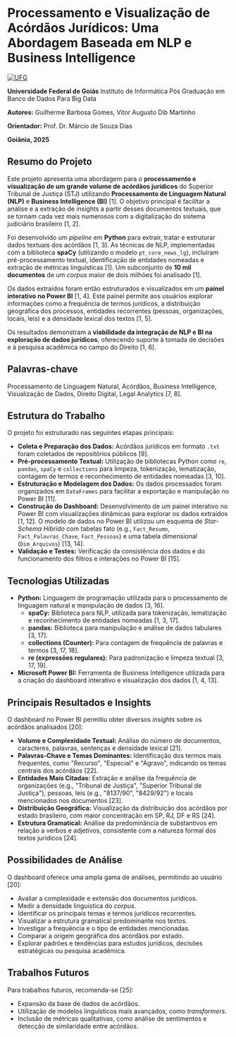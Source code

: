 # Processamento e Visualização de Acórdãos Jurídicos: Uma Abordagem Baseada em NLP e Business Intelligence

[![UFG](https://www.google.com/url?sa=i&url=https%3A%2F%2Fpt.wikipedia.org%2Fwiki%2FFicheiro%3AMarca_da_UFG.png&psig=AOvVaw1FbxLdOvtU4bifRd_8fLqC&ust=1744577704891000&source=images&cd=vfe&opi=89978449&ved=0CBQQjRxqFwoTCIDt3sSw04wDFQAAAAAdAAAAABAE)]()

**Universidade Federal de Goiás**
Instituto de Informática
Pós Graduação em Banco de Dados Para Big Data

**Autores:** Guilherme Barbosa Gomes, Vitor Augusto Dib Martinho

**Orientador:** Prof. Dr. Márcio de Souza Dias

**Goiânia, 2025**

## Resumo do Projeto

Este projeto apresenta uma abordagem para o **processamento e visualização de um grande volume de acórdãos jurídicos** do Superior Tribunal de Justiça (STJ) utilizando **Processamento de Linguagem Natural (NLP)** e **Business Intelligence (BI)** [1]. O objetivo principal é facilitar a análise e a extração de insights a partir desses documentos textuais, que se tornam cada vez mais numerosos com a digitalização do sistema judiciário brasileiro [1, 2].

Foi desenvolvido um *pipeline* em **Python** para extrair, tratar e estruturar dados textuais dos acórdãos [1, 3]. As técnicas de NLP, implementadas com a biblioteca **spaCy** (utilizando o modelo `pt_core_news_lg`), incluíram pré-processamento textual, identificação de entidades nomeadas e extração de métricas linguísticas [1]. Um subconjunto de **10 mil documentos** de um *corpus* maior de dois milhões foi analisado [1].

Os dados extraídos foram então estruturados e visualizados em um **painel interativo no Power BI** [1, 4]. Este painel permite aos usuários explorar informações como a frequência de termos jurídicos, a distribuição geográfica dos processos, entidades recorrentes (pessoas, organizações, locais, leis) e a densidade lexical dos textos [1, 5].

Os resultados demonstram a **viabilidade da integração de NLP e BI na exploração de dados jurídicos**, oferecendo suporte à tomada de decisões e à pesquisa acadêmica no campo do Direito [1, 6].

## Palavras-chave

Processamento de Linguagem Natural, Acórdãos, Business Intelligence, Visualização de Dados, Direito Digital, Legal Analytics [7, 8].

## Estrutura do Trabalho

O projeto foi estruturado nas seguintes etapas principais:

*   **Coleta e Preparação dos Dados:** Acórdãos jurídicos em formato `.txt` foram coletados de repositórios públicos [9].
*   **Pré-processamento Textual:** Utilização de bibliotecas Python como `re`, `pandas`, `spaCy` e `collections` para limpeza, tokenização, lematização, contagem de termos e reconhecimento de entidades nomeadas [3, 10].
*   **Estruturação e Modelagem dos Dados:** Os dados processados foram organizados em `DataFrames` para facilitar a exportação e manipulação no Power BI [11].
*   **Construção do Dashboard:** Desenvolvimento de um painel interativo no Power BI com visualizações dinâmicas para explorar os dados extraídos [1, 12]. O modelo de dados no Power BI utilizou um esquema de *Star-Schema Híbrido* com tabelas fato (e.g., `Fact_Resumo`, `Fact_Palavras_Chave`, `Fact_Pessoas`) e uma tabela dimensional (`Dim_Arquivos`) [13, 14].
*   **Validação e Testes:** Verificação da consistência dos dados e do funcionamento dos filtros e interações no Power BI [15].

## Tecnologias Utilizadas

*   **Python:** Linguagem de programação utilizada para o processamento de linguagem natural e manipulação de dados [3, 16].
    *   **spaCy:** Biblioteca para NLP, utilizada para tokenização, lematização e reconhecimento de entidades nomeadas [1, 3, 17].
    *   **pandas:** Biblioteca para manipulação e análise de dados tabulares [3, 17].
    *   **collections (Counter):** Para contagem de frequência de palavras e termos [3, 17, 18].
    *   **re (expressões regulares):** Para padronização e limpeza textual [3, 17, 19].
*   **Microsoft Power BI:** Ferramenta de Business Intelligence utilizada para a criação do dashboard interativo e visualização dos dados [1, 4, 13].

## Principais Resultados e Insights

O dashboard no Power BI permitiu obter diversos *insights* sobre os acórdãos analisados [20]:

*   **Volume e Complexidade Textual:** Análise do número de documentos, caracteres, palavras, sentenças e densidade lexical [21].
*   **Palavras-Chave e Temas Dominantes:** Identificação dos termos mais frequentes, como "Recurso", "Especial" e "Agravo", indicando os temas centrais dos acórdãos [22].
*   **Entidades Mais Citadas:** Extração e análise da frequência de organizações (e.g., "Tribunal de Justiça", "Superior Tribunal de Justiça"), pessoas, leis (e.g., "8137/90", "8429/92") e locais mencionados nos documentos [23].
*   **Distribuição Geográfica:** Visualização da distribuição dos acórdãos por estado brasileiro, com maior concentração em SP, RJ, DF e RS [24].
*   **Estrutura Gramatical:** Análise da predominância de substantivos em relação a verbos e adjetivos, consistente com a natureza formal dos textos jurídicos [24].

## Possibilidades de Análise

O dashboard oferece uma ampla gama de análises, permitindo ao usuário [20]:

*   Avaliar a complexidade e extensão dos documentos jurídicos.
*   Medir a densidade linguística do *corpus*.
*   Identificar os principais temas e termos jurídicos recorrentes.
*   Visualizar a estrutura gramatical predominante nos textos.
*   Investigar a frequência e o tipo de entidades mencionadas.
*   Comparar a origem geográfica dos acórdãos por estado.
*   Explorar padrões e tendências para estudos jurídicos, decisões estratégicas ou pesquisa acadêmica.

## Trabalhos Futuros

Para trabalhos futuros, recomenda-se [25]:

*   Expansão da base de dados de acórdãos.
*   Utilização de modelos linguísticos mais avançados, como *transformers*.
*   Inclusão de métricas qualitativas, como análise de sentimentos e detecção de similaridade entre acórdãos.
